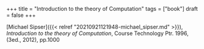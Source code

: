 +++
title = "Introduction to the theory of Computation"
tags = ["book"]
draft = false
+++

[Michael Sipser]({{< relref "20210921121948-michael_sipser.md" >}}), _Introduction to the theory of Computation_, Course Technology Ptr. 1996, (3ed., 2012), pp.1000
